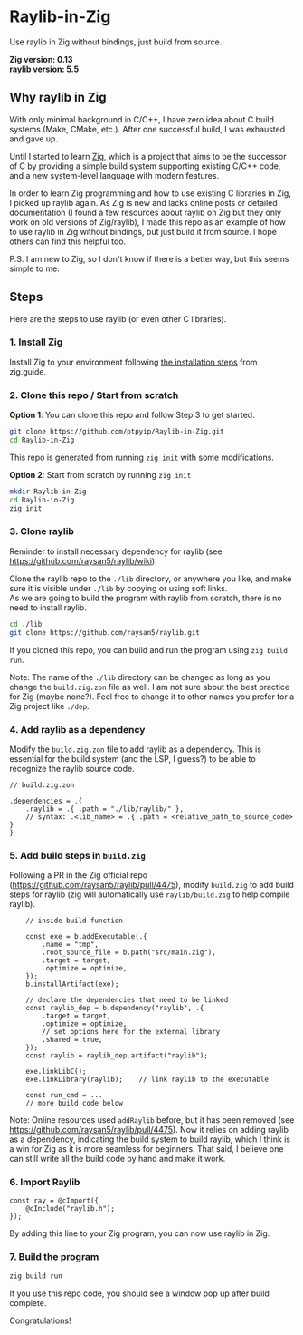 # Raylib-in-Zig
Use raylib in Zig without bindings, just build from source.

**Zig version: 0.13**  
**raylib version: 5.5**

## Why raylib in Zig
With only minimal background in C/C++, I have zero idea about C build systems (Make, CMake, etc.). After one successful build, I was exhausted and gave up.

Until I started to learn [Zig](https://ziglang.org/), which is a project that aims to be the successor of C by providing a simple build system supporting existing C/C++ code, and a new system-level language with modern features.

In order to learn Zig programming and how to use existing C libraries in Zig, I picked up raylib again. As Zig is new and lacks online posts or detailed documentation (I found a few resources about raylib on Zig but they only work on old versions of Zig/raylib), I made this repo as an example of how to use raylib in Zig without bindings, but just build it from source. I hope others can find this helpful too.

P.S. I am new to Zig, so I don't know if there is a better way, but this seems simple to me.

## Steps
Here are the steps to use raylib (or even other C libraries).

### 1. Install Zig
Install Zig to your environment following [the installation steps](https://zig.guide/getting-started/installation/) from zig.guide.

### 2. Clone this repo / Start from scratch
**Option 1**: You can clone this repo and follow Step 3 to get started.
```bash
git clone https://github.com/ptpyip/Raylib-in-Zig.git
cd Raylib-in-Zig
```
This repo is generated from running `zig init` with some modifications.

**Option 2**: Start from scratch by running `zig init`
```bash
mkdir Raylib-in-Zig
cd Raylib-in-Zig
zig init
```


### 3. Clone raylib
Reminder to install necessary dependency for raylib (see https://github.com/raysan5/raylib/wiki).

Clone the raylib repo to the `./lib` directory, or anywhere you like, and make sure it is visible under `./lib` by copying or using soft links. \
As we are going to build the program with raylib from scratch, there is no need to install raylib.
```bash
cd ./lib
git clone https://github.com/raysan5/raylib.git
```

If you cloned this repo, you can build and run the program using `zig build run`.

Note: The name of the `./lib` directory can be changed as long as you change the `build.zig.zon` file as well. I am not sure about the best practice for Zig (maybe none?). Feel free to change it to other names you prefer for a Zig project like `./dep`.

### 4. Add raylib as a dependency
Modify the `build.zig.zon` file to add raylib as a dependency. This is essential for the build system (and the LSP, I guess?) to be able to recognize the raylib source code.

```zig
// build.zig.zon

.dependencies = .{
    .raylib = .{ .path = "./lib/raylib/" },    
    // syntax: .<lib_name> = .{ .path = <relative_path_to_source_code> }
}
```

### 5. Add build steps in `build.zig`
Following a PR in the Zig official repo (https://github.com/raysan5/raylib/pull/4475), modify `build.zig` to add build steps for raylib (zig will automatically use `raylib/build.zig` to help compile raylib).

```zig
    // inside build function

    const exe = b.addExecutable(.{
        .name = "tmp",
        .root_source_file = b.path("src/main.zig"),
        .target = target,
        .optimize = optimize,
    });
    b.installArtifact(exe);

    // declare the dependencies that need to be linked
    const raylib_dep = b.dependency("raylib", .{
        .target = target,
        .optimize = optimize,
        // set options here for the external library
        .shared = true,
    });
    const raylib = raylib_dep.artifact("raylib");

    exe.linkLibC();
    exe.linkLibrary(raylib);    // link raylib to the executable

    const run_cmd = ...
    // more build code below
```
Note: Online resources used `addRaylib` before, but it has been removed (see https://github.com/raysan5/raylib/pull/4475). Now it relies on adding raylib as a dependency, indicating the build system to build raylib, which I think is a win for Zig as it is more seamless for beginners. That said, I believe one can still write all the build code by hand and make it work.

### 6. Import Raylib
```zig
const ray = @cImport({
    @cInclude("raylib.h");
});
```
By adding this line to your Zig program, you can now use raylib in Zig.

### 7. Build the program
```bash
zig build run
```
If you use this repo code, you should see a window pop up after build complete. 

Congratulations!

